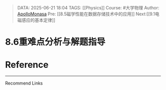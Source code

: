 > DATA: 2025-06-21 18:04
> TAGS: [[Physics]]
> Course: #大学物理 
> Author: [ApolloMonasa](https://github.com/ApolloMonasa)
> Pre: [[8.5磁学性能在数据存储技术中的应用]]
> Next:[[9.1电磁感应的基本定律]]


# 8.6重难点分析与解题指导


# Reference


---
Recommend Links
